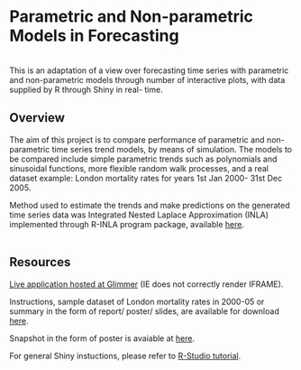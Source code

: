 Parametric and Non-parametric Models in Forecasting
========================================================
<br />
This is an adaptation of a view over forecasting time series with parametric and non-parametric models through number of interactive plots, with data supplied by R through Shiny in real- time. 


Overview
--------------------------------------------------------

The aim of this project is to compare performance of parametric and non-parametric time series trend models, by means of simulation. The models to be compared include simple parametric trends such as polynomials and sinusoidal functions, more flexible random walk processes, and a real dataset example: London mortality rates for years 1st Jan 2000- 31st Dec 2005.

Method used to estimate the trends and make predictions on the generated time series data was Integrated Nested Laplace Approximation (INLA) implemented through R-INLA program package, available [here](http://www.r-inla.org).
<br />
<br />

Resources
--------------------------------------------------------

[Live application hosted at Glimmer](http://glimmer.rstudio.com/incontext/project2) (IE does not correctly render IFRAME).


Instructions, sample dataset of London mortality rates in 2000-05 or summary in the form of report/ poster/ slides, are available for download [here](http://glimmer.rstudio.com/incontext/download).

Snapshot in the form of poster is avaiable at [here](http://issuu.com/anothercontext/docs/prediction_of_time_series?mode=window).

For general Shiny instuctions, please refer to [R-Studio tutorial](http://rstudio.github.com/shiny/tutorial/).

